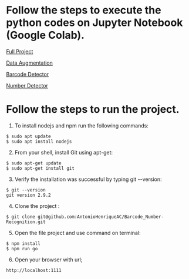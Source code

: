 # Follow the steps to execute the python codes on Jupyter Notebook (Google Colab).

[Full Project](https://github.com/AntonioHenriqueAC/Barcode_Number-Recognition/blob/master/google_colab/Project.ipynb)

[Data Augmentation](https://github.com/AntonioHenriqueAC/Barcode_Number-Recognition/blob/master/google_colab/Data_augmentation.ipynb)

[Barcode Detector](https://github.com/AntonioHenriqueAC/Barcode_Number-Recognition/blob/master/google_colab/Barcode_detector.ipynb)

[Number Detector](https://github.com/AntonioHenriqueAC/Barcode_Number-Recognition/blob/master/google_colab/Number_Detector.ipynb)


# Follow the steps to run the project.



01. To install nodejs and npm run the following commands:
```
$ sudo apt update
$ sudo apt install nodejs
```
02. From your shell, install Git using apt-get:
```
$ sudo apt-get update
$ sudo apt-get install git
```
03. Verify the installation was successful by typing git --version:
```
$ git --version
git version 2.9.2
```
04. Clone the project :
```
$ git clone git@github.com:AntonioHenriqueAC/Barcode_Number-Recognition.git
```
05. Open the file project and use command on terminal:
```
$ npm install
$ npm run go
```
06. Open your browser with url;
```
http://localhost:1111
```



